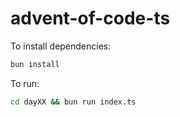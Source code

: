 # advent-of-code-ts

To install dependencies:

```bash
bun install
```

To run:

```bash
cd dayXX && bun run index.ts
```

